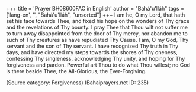 +++
title = 'Prayer BH08600FAC in English'
author = "Bahá'u'lláh"
tags = ['lang-en', '', "Bahá'u'lláh", "unsorted"]
+++
I am he, O my Lord, that hath set his face towards Thee, and fixed his hope on the wonders of Thy grace and the revelations of Thy bounty.  I pray Thee that Thou wilt not suffer me to turn away disappointed from the door of Thy mercy, nor abandon me to such of Thy creatures as have repudiated Thy Cause.
I am, O my God, Thy servant and the son of Thy servant.  I have recognized Thy truth in Thy days, and have directed my steps towards the shores of Thy oneness, confessing Thy singleness, acknowledging Thy unity, and hoping for Thy forgiveness and pardon.  Powerful art Thou to do what Thou willest; no God is there beside Thee, the All-Glorious, the Ever-Forgiving.

(Source category: Forgiveness)
(Bahaiprayers.net ID: 235)
